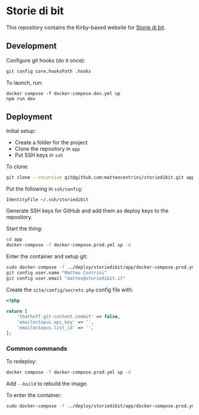 # Storie di bit

This repository contains the Kirby-based website for [Storie di bit](https://storiedibit.it).

## Development

Configure git hooks (do it once):

```bash
git config core.hooksPath .hooks
```

To launch, run:

```
docker compose -f docker-compose.dev.yml up
npm run dev
```

## Deployment

Initial setup:

- Create a folder for the project
- Clone the repository in `app`
- Put SSH keys in `ssh`

To clone:

```bash
git clone --recursive git@github.com:matteocontrini/storiedibit.git app
```

Put the following in `ssh/config`:

```
IdentityFile ~/.ssh/storiedibit
```

Generate SSH keys for GitHub and add them as deploy keys to the repository.

Start the thing:

```bash
cd app
docker-compose -f docker-compose.prod.yml up -d
```

Enter the container and setup git:

```bash
sudo docker-compose -f ../deploy/storiedibit/app/docker-compose.prod.yml exec --user application kirby /bin/bash
git config user.name "Matteo Contrini"
git config user.email "matteo@storiedibit.it"
```

Create the `site/config/secrets.php` config file with:

```php
<?php

return [
    'thathoff.git-content.commit' => false,
    'emailoctopus.api_key' => '',
    'emailoctopus.list_id' => '',
];
```  

### Common commands

To redeploy:

```bash
docker compose -f docker-compose.prod.yml up -d
```

Add `--build` to rebuild the image.

To enter the container:

```bash
sudo docker-compose -f ../deploy/storiedibit/app/docker-compose.prod.yml exec --user application kirby /bin/bash
```
